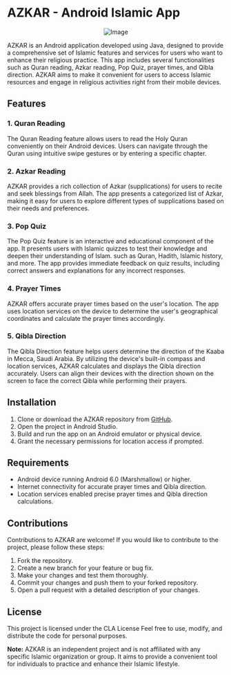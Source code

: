 # AZKAR - Android Islamic App

<p align="center">
  <img src="https://github.com/omar546/azkar_app/assets/71936776/67980585-ceda-4ee3-96a6-6b9b4391bedf" alt="Image" />
</p>

AZKAR is an Android application developed using Java, designed to provide a comprehensive set of Islamic features and services for users who want to enhance their religious practice. This app includes several functionalities such as Quran reading, Azkar reading, Pop Quiz, prayer times, and Qibla direction. AZKAR aims to make it convenient for users to access Islamic resources and engage in religious activities right from their mobile devices.

## Features

### 1. Quran Reading
The Quran Reading feature allows users to read the Holy Quran conveniently on their Android devices. Users can navigate through the Quran using intuitive swipe gestures or by entering a specific chapter.

### 2. Azkar Reading
AZKAR provides a rich collection of Azkar (supplications) for users to recite and seek blessings from Allah. The app presents a categorized list of Azkar, making it easy for users to explore different types of supplications based on their needs and preferences.

### 3. Pop Quiz
The Pop Quiz feature is an interactive and educational component of the app. It presents users with Islamic quizzes to test their knowledge and deepen their understanding of Islam. such as Quran, Hadith, Islamic history, and more. The app provides immediate feedback on quiz results, including correct answers and explanations for any incorrect responses.

### 4. Prayer Times
AZKAR offers accurate prayer times based on the user's location. The app uses location services on the device to determine the user's geographical coordinates and calculate the prayer times accordingly.

### 5. Qibla Direction
The Qibla Direction feature helps users determine the direction of the Kaaba in Mecca, Saudi Arabia. By utilizing the device's built-in compass and location services, AZKAR calculates and displays the Qibla direction accurately. Users can align their devices with the direction shown on the screen to face the correct Qibla while performing their prayers.

## Installation

1. Clone or download the AZKAR repository from [GitHub](https://github.com/yourusername/azkar).
2. Open the project in Android Studio.
3. Build and run the app on an Android emulator or physical device.
4. Grant the necessary permissions for location access if prompted.

## Requirements

- Android device running Android 6.0 (Marshmallow) or higher.
- Internet connectivity for accurate prayer times and Qibla direction.
- Location services enabled precise prayer times and Qibla direction calculations.

## Contributions

Contributions to AZKAR are welcome! If you would like to contribute to the project, please follow these steps:

1. Fork the repository.
2. Create a new branch for your feature or bug fix.
3. Make your changes and test them thoroughly.
4. Commit your changes and push them to your forked repository.
5. Open a pull request with a detailed description of your changes.


## License

This project is licensed under the CLA License Feel free to use, modify, and distribute the code for personal purposes.

**Note:** AZKAR is an independent project and is not affiliated with any specific Islamic organization or group. It aims to provide a convenient tool for individuals to practice and enhance their Islamic lifestyle.
